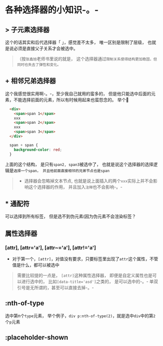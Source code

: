 # 各种选择器的小知识-。-

##  > 子元素选择器
这个的话其实和后代选择器「 」，感觉差不太多， 唯一区别是限制了层级， 也就是说必须是直接父子关系才会被选中。
> （按`张鑫旭`老师书里说的就是， 这个选择器通过`限制关系使得结构更加稳固，但同时也失去了弹性和变化。`

##  + 相邻兄弟选择器
这个我感觉很实用啊-。-，至少我自己就用的蛮多的， 但是他只能选中后面的元素，不能选择前面的元素，所以有时候用起来也蛮怨念的。 举个🌰
```html
  <div>
    <span>span 1</span>
    xxx
    <span>span 2</span>
    xxx
    <span>span 3</span>
  </div>
```
```css
  span + span {
    background-color: red;
  }
```
上面的这个结构， 是只有`span2, span3`被选中了， 也就是说这个选择器的选择逻辑是`选择一个span， 并且他前面直接相邻的兄弟节点也是span`
> + 选择器会忽略掉文本节点, 也就是说上面插入的两个`xxx`实际上并不会影响这个选择器的作用， 并且加入`注释`也不会影响-。-


## * 通配符
可以选择到所有标签， 但是选不到伪元素(因为伪元素不会渲染标签？

## 属性选择器
### [attr], [attr='a'], [attr~='a'], [attr!='a']
* 对于第一个，`[attr]`，对值没有要求，只要标签里出现了`attr`这个属性，不管值是什么，都可以被选中

> 需要比较提的一点是， `[attr]`这种属性选择器， 即便是自定义属性也是可以进行选中的， 比如`[data-title='asd']`之类的， 是可以选中的-。-
> 单双引号是无所谓的，甚至可以直接去掉-。-


## :nth-of-type
选中第n个`type`元素， 举个例子，`div p:nth-of-type(2)`，就是选中`div`中的第`2`个`p`元素

## :placeholder-shown
